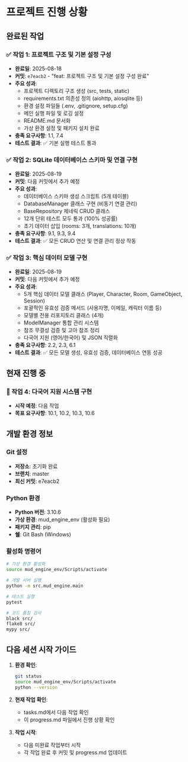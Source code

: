 # 프로젝트 진행 상황

## 완료된 작업

### ✅ 작업 1: 프로젝트 구조 및 기본 설정 구성
- **완료일**: 2025-08-18
- **커밋**: `e7eacb2` - "feat: 프로젝트 구조 및 기본 설정 구성 완료"
- **주요 성과**:
  - 프로젝트 디렉토리 구조 생성 (src, tests, static)
  - requirements.txt 의존성 정의 (aiohttp, aiosqlite 등)
  - 환경 설정 파일들 (.env, .gitignore, setup.cfg)
  - 메인 실행 파일 및 로깅 설정
  - README.md 문서화
  - 가상 환경 설정 및 패키지 설치 완료
- **충족 요구사항**: 1.1, 7.4
- **테스트 결과**: ✅ 기본 실행 테스트 통과

### ✅ 작업 2: SQLite 데이터베이스 스키마 및 연결 구현
- **완료일**: 2025-08-19
- **커밋**: 다음 커밋에서 추가 예정
- **주요 성과**:
  - 데이터베이스 스키마 생성 스크립트 (5개 테이블)
  - DatabaseManager 클래스 구현 (비동기 연결 관리)
  - BaseRepository 제네릭 CRUD 클래스
  - 12개 단위 테스트 모두 통과 (100% 성공률)
  - 초기 데이터 삽입 (rooms: 3개, translations: 10개)
- **충족 요구사항**: 9.1, 9.3, 9.4
- **테스트 결과**: ✅ 모든 CRUD 연산 및 연결 관리 정상 작동

### ✅ 작업 3: 핵심 데이터 모델 구현
- **완료일**: 2025-08-19
- **커밋**: 다음 커밋에서 추가 예정
- **주요 성과**:
  - 5개 핵심 데이터 모델 클래스 (Player, Character, Room, GameObject, Session)
  - 포괄적인 유효성 검증 메서드 (사용자명, 이메일, 캐릭터 이름 등)
  - 모델별 전용 리포지토리 클래스 (4개)
  - ModelManager 통합 관리 시스템
  - 참조 무결성 검증 및 고아 참조 정리
  - 다국어 지원 (영어/한국어) 및 JSON 직렬화
- **충족 요구사항**: 2.2, 2.3, 6.1
- **테스트 결과**: ✅ 모든 모델 생성, 유효성 검증, 데이터베이스 연동 성공

## 현재 진행 중

### 🔄 작업 4: 다국어 지원 시스템 구현
- **시작 예정**: 다음 작업
- **목표 요구사항**: 10.1, 10.2, 10.3, 10.6

## 개발 환경 정보

### Git 설정
- **저장소**: 초기화 완료
- **브랜치**: master
- **최신 커밋**: e7eacb2

### Python 환경
- **Python 버전**: 3.10.6
- **가상 환경**: mud_engine_env (활성화 필요)
- **패키지 관리**: pip
- **쉘**: Git Bash (Windows)

### 활성화 명령어
```bash
# 가상 환경 활성화
source mud_engine_env/Scripts/activate

# 개발 서버 실행
python -m src.mud_engine.main

# 테스트 실행
pytest

# 코드 품질 검사
black src/
flake8 src/
mypy src/
```

## 다음 세션 시작 가이드

1. **환경 확인**:
   ```bash
   git status
   source mud_engine_env/Scripts/activate
   python --version
   ```

2. **현재 작업 확인**:
   - tasks.md에서 다음 작업 확인
   - 이 progress.md 파일에서 진행 상황 확인

3. **작업 시작**:
   - 다음 미완료 작업부터 시작
   - 각 작업 완료 후 커밋 및 progress.md 업데이트